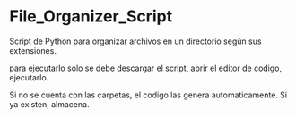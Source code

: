# File_Organizer_Script
Script de Python para organizar archivos en un directorio según sus extensiones.

para ejecutarlo solo se debe descargar el script,
abrir el editor de codigo,
ejecutarlo.

Si no se cuenta con las carpetas, el codigo las genera automaticamente.
Si ya existen, almacena.
